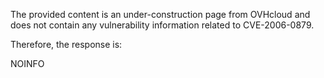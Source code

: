 The provided content is an under-construction page from OVHcloud and does not contain any vulnerability information related to CVE-2006-0879.

Therefore, the response is:

NOINFO